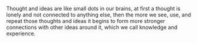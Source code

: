 Thought and ideas are like small dots in our brains, at first a thought is lonely and not connected to anything else, then the more we see, use, and repeat those thoughts and ideas it begins to form more stronger connections with other ideas around it, which we call knowledge and experience.